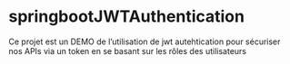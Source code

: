 # springbootJWTAuthentication
Ce projet est un DEMO  de l’utilisation de jwt autehtication pour sécuriser nos APIs via un token en se basant sur les rôles  des utilisateurs
